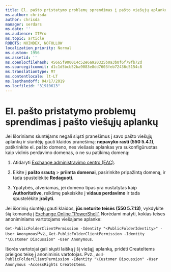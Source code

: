```yaml
---
title: El. pašto pristatymo problemų sprendimas į pašto viešųjų aplankų
ms.author: chrisda
author: chrisda
manager: serdars
ms.date: ''
ms.audience: ITPro
ms.topic: article
ROBOTS: NOINDEX, NOFOLLOW
localization_priority: Normal
ms.custom: 1956
ms.assetid: ''
ms.openlocfilehash: 45665f900014c52e6a920325b0a3b0f6f79fb72d
ms.sourcegitcommit: d1c1d5bcb52ba9083e8dd7603feb72436c5154c8
ms.translationtype: MT
ms.contentlocale: lt-LT
ms.lasthandoff: 04/17/2019
ms.locfileid: "31910613"
---
```

# <a name="fix-email-delivery-issues-to-mail-enabled-public-folders"></a>El. pašto pristatymo problemų sprendimas į pašto viešųjų aplankų

Jei Išoriniams siuntėjams negali siųsti pranešimus į savo pašto viešųjų aplankų ir siuntėjų gauti klaidos pranešimą: **nepavyko rasti (550 5.4.1)**, patikrinkite el. pašto domeno, nes viešasis aplankas yra sukonfigūruotas kaip vidinis perdavimo domenas, o ne su patikimą domeną:

1. Atidaryti [Exchange administravimo centro (EAC)](https://docs.microsoft.com/Exchange/exchange-admin-center).

2. Eikite į **pašto srautą** \> **priimta domenai**, pasirinkite pripažintą domeną, ir tada spustelėkite **Redaguoti**.

3. Ypatybės, atveriamas, jei domeno tipas yra nustatytas kaip **Authoritative**, reikšmę pakeiskite į **vidaus perdavimo** ir tada spustelėkite **įrašyti**.

Jei išorinių siuntėjų gauti klaidos, **jūs neturite teisės (550 5.7.13)**, vykdykite šią komandą į [Exchange Online "PowerShell"](https://docs.microsoft.com/powershell/exchange/exchange-online/connect-to-exchange-online-powershell/connect-to-exchange-online-powershell) Norėdami matyti, kokias teises anoniminiams vartotojams viešajame aplanke:

`Get-PublicFolderClientPermission -Identity "<PublicFolderIdentity>" -User Anonymous`Pvz., `Get-PublicFolderClientPermission -Identity "\Customer Discussion" -User Anonymous`.

Išorės vartotojai gali siųsti laišką į šį viešąjį aplanką, pridėti CreateItems prieigos teisę į anoniminis vartotojas. Pvz., `Add-PublicFolderClientPermission -Identity "\Customer Discussion" -User Anonymous -AccessRights CreateItems`.

